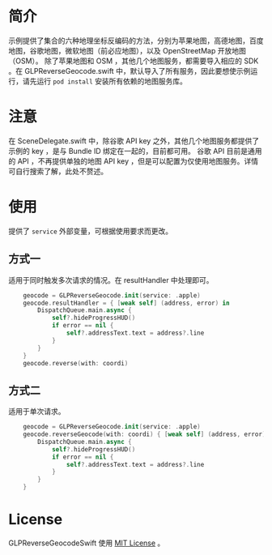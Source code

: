 

# 简介
示例提供了集合的六种地理坐标反编码的方法，分别为苹果地图，高德地图，百度地图，谷歌地图，微软地图（前必应地图），以及 OpenStreetMap 开放地图（OSM）。
除了苹果地图和 OSM ，其他几个地图服务，都需要导入相应的 SDK 。在 GLPReverseGeocode.swift 中，默认导入了所有服务，因此要想使示例运行，请先运行 `pod install` 安装所有依赖的地图服务库。
# 注意
在 SceneDelegate.swift 中，除谷歌 API key 之外，其他几个地图服务都提供了示例的 key ，是与 Bundle ID 绑定在一起的，目前都可用。
谷歌 API 目前是通用的 API ，不再提供单独的地图 API key ，但是可以配置为仅使用地图服务。详情可自行搜索了解，此处不赘述。

# 使用

提供了 `service` 外部变量，可根据使用要求而更改。

## 方式一
适用于同时触发多次请求的情况。在 resultHandler 中处理即可。
```swift
    geocode = GLPReverseGeocode.init(service: .apple)
    geocode.resultHandler = { [weak self] (address, error) in
        DispatchQueue.main.async {
            self?.hideProgressHUD()
            if error == nil {
                self?.addressText.text = address?.line
            }
        }
    }
    geocode.reverse(with: coordi)
```

## 方式二
适用于单次请求。
```swift
    geocode = GLPReverseGeocode.init(service: .apple)
    geocode.reverseGeocode(with: coordi) { [weak self] (address, error) in
        DispatchQueue.main.async {
            self?.hideProgressHUD()
            if error == nil {
                self?.addressText.text = address?.line
            }
        }
    }
```

# License
GLPReverseGeocodeSwift 使用 [MIT License](http://opensource.org/licenses/MIT) 。
